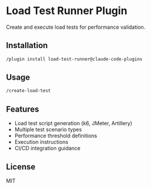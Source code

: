 # Load Test Runner Plugin

Create and execute load tests for performance validation.

## Installation

```bash
/plugin install load-test-runner@claude-code-plugins
```

## Usage

```bash
/create-load-test
```

## Features

- Load test script generation (k6, JMeter, Artillery)
- Multiple test scenario types
- Performance threshold definitions
- Execution instructions
- CI/CD integration guidance

## License

MIT
